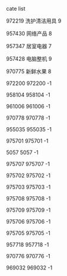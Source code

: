 cate list

972219 洗护清洁用具 9

957430 网络产品 8

957347 居室电器 7

957428 电脑整机 9

970775 新鲜水果 8

972200 972200 -1

958104 958104 -1

961006 961006 -1

970778 970778 -1

955035 955035 -1

975701 975701 -1

5057 5057 -1

975707 975707 -1

975702 975702 -1

975703 975703 -1

975708 975708 -1

975709 975709 -1

975706 975706 -1

975705 975705 -1

957718 957718 -1

970776 970776 -1

969032 969032 -1

